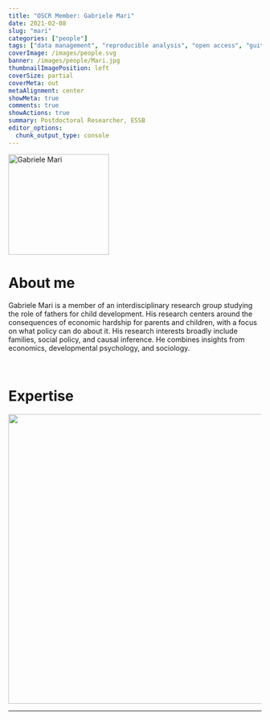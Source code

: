 ```yaml
---
title: "OSCR Member: Gabriele Mari"
date: 2021-02-08
slug: "mari"
categories: ["people"]
tags: ["data management", "reproducible analysis", "open access", "guitar", "school-essb"] # top 3 categories + unique + school
coverImage: /images/people.svg
banner: /images/people/Mari.jpg
thumbnailImagePosition: left
coverSize: partial
coverMeta: out
metaAlignment: center
showMeta: true
comments: true
showActions: true
summary: Postdoctoral Researcher, ESSB
editor_options: 
  chunk_output_type: console
---
```


<!-- EMAIL -->
<p>
  <a href="mailto:mari@essb.eur.nl">
  <img border="0" alt="Gabriele Mari" src="/images/people/Mari.jpg" width="200" height="200" align="center">
  </a>
</p>


<p align="center">
<!--  CV-->
  <a href="https://sites.google.com/view/marigabriele/cv" class="fa-solid fa-file" style="color:#00B969;">
  </a> 

<!-- TWITTER   -->
  <a href="https://twitter.com/_gbmari" class="fa-brands fa-x-twitter" style="color:#000000;">
  </a>   


<!-- GOOGLE SCHOLAR
  <a href="" class="fa-brands fa-google-scholar" style="color:#000000;">
  </a>
  -->
  
<!-- RESEARCHGATE 
  <a href="" class="fa-brands fa-researchgate" style="color:#000000;">
  </a>
   --> 
  
<!-- LINKEDIN 
  <a href="" class="fa-brands fa-linkedin" style="color:#000000;">
  </a> -->  
  
  <!-- ORCID   
  <a href="" class="fa-brands fa-orcid" style="color:#000000;">
  </a>  -->

<!-- PERSONAL WEBSITE -->
  <a href="https://osf.io/uv9tm/" class="fa-solid fa-link" style="color:#000000;">
  </a>

<!-- GITHUB 
  <a href="" class="fa-brands fa-github" style="color:#000000;"> 
  </a> -->
</p>






# About me

Gabriele Mari is a member of an interdisciplinary research group studying the role of fathers for child development. His research centers around the consequences of economic hardship for parents and children, with a focus on what policy can do about it. His research interests broadly include families, social policy, and causal inference. He combines insights from economics, developmental psychology, and sociology.


<BR>

# Expertise

<img src="{{< blogdown/postref >}}index_files/figure-html/radarPlot-1.png" width="576" />

***


